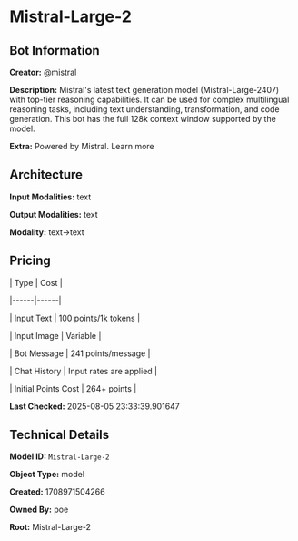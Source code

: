 # Mistral-Large-2

## Bot Information

**Creator:** @mistral

**Description:** Mistral's latest text generation model (Mistral-Large-2407) with top-tier reasoning capabilities. It can be used for complex multilingual reasoning tasks, including text understanding, transformation, and code generation. This bot has the full 128k context window supported by the model.

**Extra:** Powered by Mistral. Learn more


## Architecture

**Input Modalities:** text

**Output Modalities:** text

**Modality:** text->text


## Pricing

| Type | Cost |

|------|------|

| Input Text | 100 points/1k tokens |

| Input Image | Variable |

| Bot Message | 241 points/message |

| Chat History | Input rates are applied |

| Initial Points Cost | 264+ points |


**Last Checked:** 2025-08-05 23:33:39.901647


## Technical Details

**Model ID:** `Mistral-Large-2`

**Object Type:** model

**Created:** 1708971504266

**Owned By:** poe

**Root:** Mistral-Large-2
